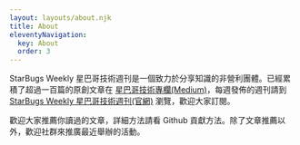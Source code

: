 ```yaml
---
layout: layouts/about.njk
title: About
eleventyNavigation:
  key: About
  order: 3
---
```

StarBugs Weekly 星巴哥技術週刊是一個致力於分享知識的非營利團體。已經累積了超過一百篇的原創文章在 [星巴哥技術專欄(Medium)](https://medium.com/starbugs)，每週發佈的週刊請到 [StarBugs Weekly 星巴哥技術週刊(官網)](https://weekly.starbugs.dev/) 瀏覽，歡迎大家訂閱。

歡迎大家推薦你讀過的文章，詳細方法請看 Github 貢獻方法。除了文章推薦以外，歡迎社群來推廣最近舉辦的活動。

<!-- 底下交給 layout 來自動渲染 -->

